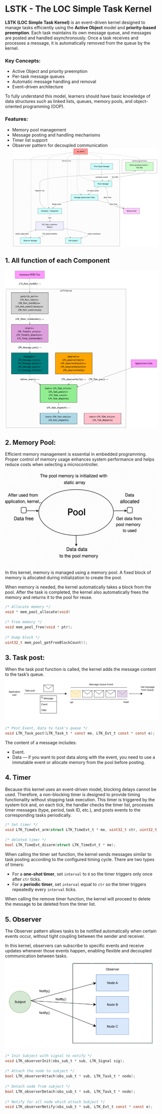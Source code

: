 # LSTK - The LOC Simple Task Kernel

**LSTK (LOC Simple Task Kernel)** is an event-driven kernel designed to manage tasks efficiently using the **Active Object** model and **priority-based preemption**. Each task maintains its own message queue, and messages are posted and handled asynchronously. Once a task receives and processes a message, it is automatically removed from the queue by the kernel.

### Key Concepts:
- Active Object and priority preemption  
- Per-task message queues  
- Automatic message handling and removal  
- Event-driven architecture  

To fully understand this model, learners should have basic knowledge of data structures such as linked lists, queues, memory pools, and object-oriented programming (OOP).

### Features:
- Memory pool management  
- Message posting and handling mechanisms  
- Timer list support  
- Observer pattern for decoupled communication  
![Architecture Diagram](Image/diagram.png)

## 1. All function of each Component
![Architecture Diagram](Image/detailOfEachComponent.png)

## 2. Memory Pool:
<!-- Add your description for memory pool here -->
Efficient memory management is essential in embedded programming. Proper control of memory usage enhances system performance and helps reduce costs when selecting a microcontroller.
![Architecture Diagram](Image/pool_Memory.png)
In this kernel, memory is managed using a memory pool. A fixed block of memory is allocated during initialization to create the pool.

When memory is needed, the kernel automatically takes a block from the pool. After the task is completed, the kernel also automatically frees the memory and returns it to the pool for reuse.

```c
/* Allocate memory */
void * mem_pool_allocate(void)

/* Free memory */
void mem_pool_free(void * ptr);

/* Dump block */
uint32_t mem_pool_getFreeBlockCount();
```

## 3. Task post:
When the task post function is called, the kernel adds the message content to the task’s queue.
![Architecture Diagram](Image/Task.png)
```c
/* Post Event, Data to task's queue */
void LTK_Task_post(LTK_Task_t * const me, LTK_Evt_t const * const e);
```
The content of a message includes:
- Event.
- Data — if you want to post data along with the event, you need to use a immutable event or allocate memory from the pool before posting.

## 4. Timer
Because this kernel uses an event-driven model, blocking delays cannot be used. Therefore, a non-blocking timer is designed to provide timing functionality without stopping task execution.
This timer is triggered by the system tick and, on each tick, the handler checks the timer list, processes timer messages (type, period, task ID, etc.), and posts events to the corresponding tasks periodically.
```c
/* Set timer */
void LTK_TimeEvt_arm(struct LTK_TimeEvt_t * me, uint32_t ctr, uint32_t interval);

/* deleted timer */
bool LTK_TimeEvt_disarm(struct LTK_TimeEvt_t * me);
```
When calling the timer set function, the kernel sends messages similar to task posting according to the configured timing cycle. There are two types of timers:

- For a **one-shot timer**, set `interval` to `0` so the timer triggers only once after `ctr` ticks.  
- For a **periodic timer**, set `interval` equal to `ctr` so the timer triggers repeatedly every `interval` ticks.

When calling the remove timer function, the kernel will proceed to delete the message to be deleted from the timer list.

## 5. Observer
The Observer pattern allows tasks to be notified automatically when certain events occur, without tight coupling between the sender and receiver.

In this kernel, observers can subscribe to specific events and receive updates whenever those events happen, enabling flexible and decoupled communication between tasks.
![Architecture Diagram](Image/Observer.png)
```c
/* Init Subject with signal to notify */
void LTK_observerInit(obs_sub_t * sub, LTK_Signal sig);

/* Attach the node to subject */
bool LTK_observerAttach(obs_sub_t * sub, LTK_Task_t * node);

/* Detach node from subject */
bool LTK_observerDetach(obs_sub_t * sub, LTK_Task_t * node);

/* Notify for all node which attach Subject */
void LTK_observerNotify(obs_sub_t * sub, LTK_Evt_t const * const e);
```
